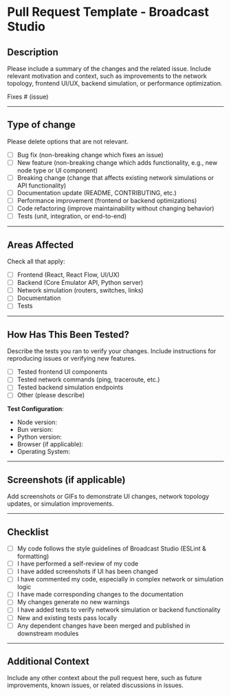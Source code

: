 # Pull Request Template - Broadcast Studio

## Description

Please include a summary of the changes and the related issue. Include relevant motivation and context, such as improvements to the network topology, frontend UI/UX, backend simulation, or performance optimization.

Fixes # (issue)

---

## Type of change

Please delete options that are not relevant.

- [ ] Bug fix (non-breaking change which fixes an issue)  
- [ ] New feature (non-breaking change which adds functionality, e.g., new node type or UI component)  
- [ ] Breaking change (change that affects existing network simulations or API functionality)  
- [ ] Documentation update (README, CONTRIBUTING, etc.)  
- [ ] Performance improvement (frontend or backend optimizations)  
- [ ] Code refactoring (improve maintainability without changing behavior)  
- [ ] Tests (unit, integration, or end-to-end)

---

## Areas Affected

Check all that apply:

- [ ] Frontend (React, React Flow, UI/UX)  
- [ ] Backend (Core Emulator API, Python server)  
- [ ] Network simulation (routers, switches, links)  
- [ ] Documentation  
- [ ] Tests  

---

## How Has This Been Tested?

Describe the tests you ran to verify your changes. Include instructions for reproducing issues or verifying new features.  

- [ ] Tested frontend UI components  
- [ ] Tested network commands (ping, traceroute, etc.)  
- [ ] Tested backend simulation endpoints  
- [ ] Other (please describe)  

**Test Configuration**:  
* Node version:  
* Bun version:  
* Python version:  
* Browser (if applicable):  
* Operating System:  

---

## Screenshots (if applicable)

Add screenshots or GIFs to demonstrate UI changes, network topology updates, or simulation improvements.

---

## Checklist

- [ ] My code follows the style guidelines of Broadcast Studio (ESLint & formatting)  
- [ ] I have performed a self-review of my code  
- [ ] I have added screenshots if UI has been changed  
- [ ] I have commented my code, especially in complex network or simulation logic  
- [ ] I have made corresponding changes to the documentation  
- [ ] My changes generate no new warnings  
- [ ] I have added tests to verify network simulation or backend functionality  
- [ ] New and existing tests pass locally  
- [ ] Any dependent changes have been merged and published in downstream modules  

---

## Additional Context

Include any other context about the pull request here, such as future improvements, known issues, or related discussions in issues.
